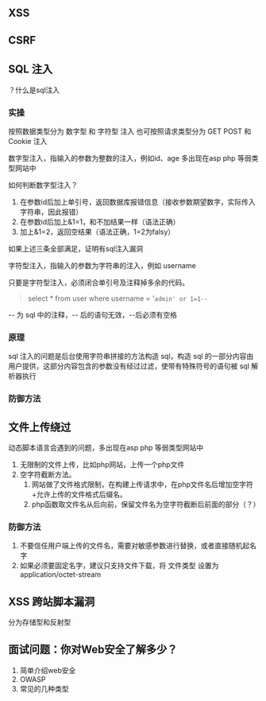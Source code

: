 ## XSS

## CSRF

## SQL 注入

？什么是sql注入

### 实操

按照数据类型分为 数字型 和 字符型 注入
也可按照请求类型分为 GET POST 和 Cookie 注入

数字型注入，指输入的参数为整数的注入，例如id、age
多出现在asp php 等弱类型网站中

如何判断数字型注入？
1. 在参数id后加上单引号，返回数据库报错信息（接收参数期望数字，实际传入字符串，因此报错）
2. 在参数id后加上&1=1，和不加结果一样（语法正确）
3. 加上&1=2，返回空结果（语法正确，1=2为falsy）

如果上述三条全部满足，证明有sql注入漏洞


字符型注入，指输入的参数为字符串的注入，例如 username

只要是字符型注入，必须闭合单引号及注释掉多余的代码。

> select * from user where username = '`admin' or 1=1-- `

-- 为 sql 中的注释，-- 后的语句无效，--后必须有空格

### 原理

sql 注入的问题是后台使用字符串拼接的方法构造 sql，构造 sql 的一部分内容由用户提供，这部分内容包含的参数没有经过过滤，使带有特殊符号的语句被 sql 解析器执行


### 防御方法

## 文件上传绕过

动态脚本语言会遇到的问题，多出现在asp php 等弱类型网站中

1. 无限制的文件上传，比如php网站，上传一个php文件
2. 空字符截断方法。
	1. 网站做了文件格式限制，在构建上传请求中，在php文件名后增加空字符+允许上传的文件格式后缀名。
	2. php函数取文件名从后向前，保留文件名为空字符截断后前面的部分（？）

### 防御方法
1. 不要信任用户端上传的文件名，需要对敏感参数进行替换，或者直接随机起名字
2. 如果必须要固定名字，建议只支持文件下载，将 文件类型 设置为 application/octet-stream

## XSS 跨站脚本漏洞

分为存储型和反射型



## 面试问题：你对Web安全了解多少？

1. 简单介绍web安全
2. OWASP
3. 常见的几种类型